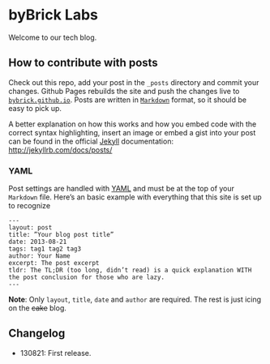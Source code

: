 # byBrick Labs

Welcome to our tech blog.

## How to contribute with posts

Check out this repo, add your post in the `_posts` directory and commit your changes. Github Pages rebuilds the site and push the changes live to [`bybrick.github.io`](http://bybrick.github.io/). Posts are written in [`Markdown`](http://daringfireball.net/projects/markdown/) format, so it should be easy to pick up.

A better explanation on how this works and how you embed code with the correct syntax highlighting, insert an image or embed a gist into your post can be found in the official [Jekyll](http://jekyllrb.com/) documentation: http://jekyllrb.com/docs/posts/ 

### YAML

Post settings are handled with [YAML](http://yaml.org/) and must be at the top of your `Markdown` file. Here’s an basic example with everything that this site is set up to recognize

```
---
layout: post
title: ”Your blog post title”
date: 2013-08-21
tags: tag1 tag2 tag3
author: Your Name
excerpt: The post excerpt
tldr: The TL;DR (too long, didn’t read) is a quick explanation WITH the post conclusion for those who are lazy.
---
```

**Note**: Only `layout`, `title`, `date` and `author` are required. The rest is just icing on the ~~cake~~ blog.

## Changelog

* 130821: First release.